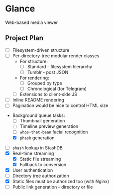 # Glance

Web-based media viewer

## Project Plan

* [ ] Filesystem-driven structure
* [ ] Per-directory-tree modular render classes
  * For structure:
    * [ ] Standard - filesystem hierarchy
    * [ ] Tumblr - post JSON
  * For rendering:
    * [ ] Grouped by type
    * [ ] Chronological (for Telegram)
  * [ ] Extensions to client-side JS
* [ ] Inline README rendering
* [ ] Pagination would be nice to control HTML size
* Background queue tasks:
  * [ ] Thumbnail generation
  * [ ] Timeline preview generation
  * [ ] `whos-that-bean` facial recognition
  * [x] `phash` generation
* [ ] `phash` lookup in StashDB
* [x] Real-time streaming
  * [x] Static file streaming
  * [x] Fallback to conversion
* [x] User authentication
* [ ] Directory tree authorization
* [x] Static files must be authorized too (with Nginx)
* [ ] Public link generation - directory or file
